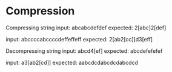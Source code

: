 # Compression
Compressing string
input: abcabcdefdef
expected: 2[abc]2[def]

input: abccccabccccdeffeffeff
expected: 2[ab2[cc]]d3[eff]

Decompressing string
input: abcd4[ef]
expected: abcdefefefef

input: a3[ab2[cd]]
expected: aabcdcdabcdcdabcdcd
